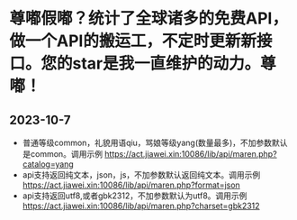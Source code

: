 # 尊嘟假嘟？统计了全球诸多的免费API，做一个API的搬运工，不定时更新新接口。您的star是我一直维护的动力。尊嘟！

## 2023-10-7
- 普通等级common，礼貌用语qiu，骂娘等级yang(数量最多)，不加参数默认是common。调用示例 https://act.jiawei.xin:10086/lib/api/maren.php?catalog=yang
- api支持返回纯文本，json，js，不加参数默认返回纯文本。调用示例 https://act.jiawei.xin:10086/lib/api/maren.php?format=json
- api支持返回utf8,或者gbk2312，不加参数默认为utf8。调用示例 https://act.jiawei.xin:10086/lib/api/maren.php?charset=gbk2312
